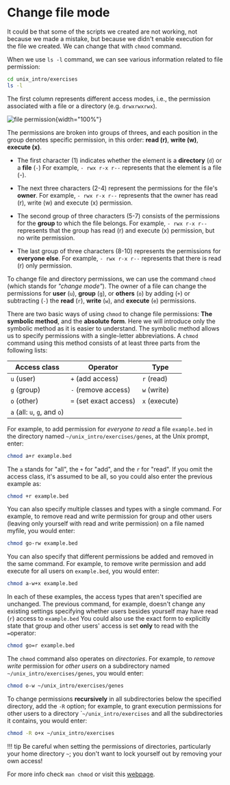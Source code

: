 # Change file mode

It could be that some of the scripts we created are not working, not because we made a mistake, but because we didn't enable execution for the file we created. We can change that with `chmod` command.

When we use `ls -l` command, we can see various information related to
file permission:

``` bash
cd unix_intro/exercises
ls -l
```

The first column represents different access modes, i.e., the permission
associated with a file or a directory (e.g. `drwxrwxrwx`).

![file permission](http://endtimestruth.com/wp-content/uploads/2014/08/UNIX-file-permissions-rwx-1024x340.jpg){width="100%"}

The permissions are broken into groups of threes, and each position in
the group denotes specific permission, in this order: **read (r)**,
**write (w)**, **execute (x)**.

-   The first character (1) indicates whether the element is a
    **directory** (`d`) or a **file** (`-`) For example, `- rwx r-x r--`
    represents that the element is a file (-).

-   The next three characters (2-4) represent the permissions for the
    file's **owner**. For example, `- rwx r-x r--` represents that the
    owner has read (r), write (w) and execute (x) permission.

-   The second group of three characters (5-7) consists of the
    permissions for the **group** to which the file belongs. For
    example, `- rwx r-x r--` represents that the group has read (r) and
    execute (x) permission, but no write permission.

-   The last group of three characters (8-10) represents the permissions
    for **everyone else**. For example, `- rwx r-x r--` represents that
    there is read (r) only permission.

To change file and directory permissions, we can use the command `chmod`
(which stands for *"change mode"*). The owner of a file can change the
permissions for **user** (`u`), **group** (`g`), or **others** (`o`) by
adding (`+`) or subtracting (`-`) the **read** (`r`), **write** (`w`),
and **execute** (`e`) permissions.

There are two basic ways of using `chmod` to change file permissions:
**The symbolic method**, and the **absolute form**. Here we will
introduce only the symbolic method as it is easier to understand. The
symbolic method allows us to specify permissions with a single-letter
abbreviations. A `chmod` command using this method consists of at least
three parts from the following lists:

| Access class                 | Operator               | Type          |
|------------------------------|------------------------|---------------|
| `u` (user)                   | `+` (add access)       | `r` (read)    |
| `g` (group)                  | `-` (remove access)    | `w` (write)   |
| `o` (other)                  | `=` (set exact access) | `x` (execute) |
| `a` (all: `u`, `g`, and `o`) |                        |               |

For example, to add permission for *everyone to read* a file
`example.bed` in the directory named `~/unix_intro/exercises/genes`, at
the Unix prompt, enter:

``` bash
chmod a+r example.bed
```

The `a` stands for "all", the `+` for "add", and the `r` for "read". If
you omit the access class, it's assumed to be all, so you could also
enter the previous example as:

``` bash
chmod +r example.bed
```

You can also specify multiple classes and types with a single command.
For example, to remove read and write permission for group and other
users (leaving only yourself with read and write permission) on a file
named myfile, you would enter:

``` bash
chmod go-rw example.bed
```

You can also specify that different permissions be added and removed in
the same command. For example, to remove write permission and add
execute for all users on `example.bed`, you would enter:

``` bash
chmod a-w+x example.bed
```

In each of these examples, the access types that aren't specified are
unchanged. The previous command, for example, doesn't change any
existing settings specifying whether users besides yourself may have
read (`r`) access to `example.bed` You could also use the exact form to
explicitly state that group and other users' access is set **only** to read
with the `=`operator:

``` bash
chmod go=r example.bed
```

The `chmod` command also operates on *directories*. For example, to
*remove write* permission for *other users* on a subdirectory named
`~/unix_intro/exercises/genes`, you would enter:

``` bash
chmod o-w ~/unix_intro/exercises/genes
```

To change permissions **recursively** in all subdirectories below the
specified directory, add the `-R` option; for example, to grant
execution permissions for other users to a directory
\``~/unix_intro/exercises` and all the subdirectories it contains, you
would enter:

``` bash
chmod -R o+x ~/unix_intro/exercises
```
!!! tip
    Be careful when setting the permissions of directories, particularly
    your home directory `~`; you don't want to lock yourself out by removing
    your own access!

For more info check `man chmod` or visit this
[webpage](https://kb.iu.edu/d/abdb).
